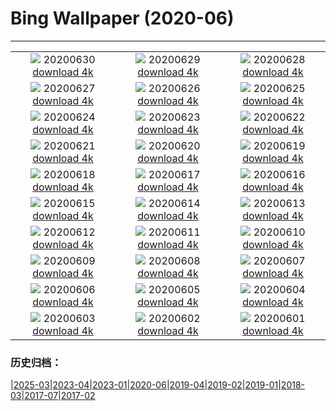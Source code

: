 # Bing Wallpaper (2020-06)
**************
| | | |
| :----: | :----: | :----: |
| ![](https://www.bing.com/th?id=OHR.LakeMoraineVideo_ZH-CN5910090911_1920x1080.jpg) 20200630 [download 4k](https://www.bing.com/th?id=OHR.LakeMoraineVideo_ZH-CN5910090911_UHD.jpg) | ![](https://www.bing.com/th?id=OHR.BojoRiver_ZH-CN5454106636_1920x1080.jpg) 20200629 [download 4k](https://www.bing.com/th?id=OHR.BojoRiver_ZH-CN5454106636_UHD.jpg) | ![](https://www.bing.com/th?id=OHR.ArganGoats_ZH-CN5346845518_1920x1080.jpg) 20200628 [download 4k](https://www.bing.com/th?id=OHR.ArganGoats_ZH-CN5346845518_UHD.jpg) |
| ![](https://www.bing.com/th?id=OHR.FoggyCastle_ZH-CN6799694629_1920x1080.jpg) 20200627 [download 4k](https://www.bing.com/th?id=OHR.FoggyCastle_ZH-CN6799694629_UHD.jpg) | ![](https://www.bing.com/th?id=OHR.MtBaldoSantuario_ZH-CN2301293454_1920x1080.jpg) 20200626 [download 4k](https://www.bing.com/th?id=OHR.MtBaldoSantuario_ZH-CN2301293454_UHD.jpg) | ![](https://www.bing.com/th?id=OHR.AdansoniaGrandidieri_ZH-CN1154912052_1920x1080.jpg) 20200625 [download 4k](https://www.bing.com/th?id=OHR.AdansoniaGrandidieri_ZH-CN1154912052_UHD.jpg) |
| ![](https://www.bing.com/th?id=OHR.duanwu2020_ZH-CN0965379603_1920x1080.jpg) 20200624 [download 4k](https://www.bing.com/th?id=OHR.duanwu2020_ZH-CN0965379603_UHD.jpg) | ![](https://www.bing.com/th?id=OHR.RhodesIsland_ZH-CN0674840850_1920x1080.jpg) 20200623 [download 4k](https://www.bing.com/th?id=OHR.RhodesIsland_ZH-CN0674840850_UHD.jpg) | ![](https://www.bing.com/th?id=OHR.BullPoint_ZH-CN0520993795_1920x1080.jpg) 20200622 [download 4k](https://www.bing.com/th?id=OHR.BullPoint_ZH-CN0520993795_UHD.jpg) |
| ![](https://www.bing.com/th?id=OHR.SouthernSunbird_ZH-CN0426670987_1920x1080.jpg) 20200621 [download 4k](https://www.bing.com/th?id=OHR.SouthernSunbird_ZH-CN0426670987_UHD.jpg) | ![](https://www.bing.com/th?id=OHR.BeardedTamarin_ZH-CN0250190365_1920x1080.jpg) 20200620 [download 4k](https://www.bing.com/th?id=OHR.BeardedTamarin_ZH-CN0250190365_UHD.jpg) | ![](https://www.bing.com/th?id=OHR.HuntingCat_ZH-CN6596392185_1920x1080.jpg) 20200619 [download 4k](https://www.bing.com/th?id=OHR.HuntingCat_ZH-CN6596392185_UHD.jpg) |
| ![](https://www.bing.com/th?id=OHR.MidsummerEve_ZH-CN9981851207_1920x1080.jpg) 20200618 [download 4k](https://www.bing.com/th?id=OHR.MidsummerEve_ZH-CN9981851207_UHD.jpg) | ![](https://www.bing.com/th?id=OHR.JabiruStork_ZH-CN0218761234_1920x1080.jpg) 20200617 [download 4k](https://www.bing.com/th?id=OHR.JabiruStork_ZH-CN0218761234_UHD.jpg) | ![](https://www.bing.com/th?id=OHR.Havasupai_ZH-CN0016003195_1920x1080.jpg) 20200616 [download 4k](https://www.bing.com/th?id=OHR.Havasupai_ZH-CN0016003195_UHD.jpg) |
| ![](https://www.bing.com/th?id=OHR.StStephens_ZH-CN9373191410_1920x1080.jpg) 20200615 [download 4k](https://www.bing.com/th?id=OHR.StStephens_ZH-CN9373191410_UHD.jpg) | ![](https://www.bing.com/th?id=OHR.SurfSeason_ZH-CN9212464908_1920x1080.jpg) 20200614 [download 4k](https://www.bing.com/th?id=OHR.SurfSeason_ZH-CN9212464908_UHD.jpg) | ![](https://www.bing.com/th?id=OHR.WildflowersBC_ZH-CN8732388724_1920x1080.jpg) 20200613 [download 4k](https://www.bing.com/th?id=OHR.WildflowersBC_ZH-CN8732388724_UHD.jpg) |
| ![](https://www.bing.com/th?id=OHR.GrandsCausses_ZH-CN8463022683_1920x1080.jpg) 20200612 [download 4k](https://www.bing.com/th?id=OHR.GrandsCausses_ZH-CN8463022683_UHD.jpg) | ![](https://www.bing.com/th?id=OHR.SantaElena_ZH-CN8036210800_1920x1080.jpg) 20200611 [download 4k](https://www.bing.com/th?id=OHR.SantaElena_ZH-CN8036210800_UHD.jpg) | ![](https://www.bing.com/th?id=OHR.GriboyedovCanal_ZH-CN7887366015_1920x1080.jpg) 20200610 [download 4k](https://www.bing.com/th?id=OHR.GriboyedovCanal_ZH-CN7887366015_UHD.jpg) |
| ![](https://www.bing.com/th?id=OHR.WobblyBridge_ZH-CN7751845685_1920x1080.jpg) 20200609 [download 4k](https://www.bing.com/th?id=OHR.WobblyBridge_ZH-CN7751845685_UHD.jpg) | ![](https://www.bing.com/th?id=OHR.BaronLakes_ZH-CN7541190370_1920x1080.jpg) 20200608 [download 4k](https://www.bing.com/th?id=OHR.BaronLakes_ZH-CN7541190370_UHD.jpg) | ![](https://www.bing.com/th?id=OHR.LionSurfing_ZH-CN7369892268_1920x1080.jpg) 20200607 [download 4k](https://www.bing.com/th?id=OHR.LionSurfing_ZH-CN7369892268_UHD.jpg) |
| ![](https://www.bing.com/th?id=OHR.LaPertusa_ZH-CN7227946330_1920x1080.jpg) 20200606 [download 4k](https://www.bing.com/th?id=OHR.LaPertusa_ZH-CN7227946330_UHD.jpg) | ![](https://www.bing.com/th?id=OHR.WaltersWiggles_ZH-CN6928617440_1920x1080.jpg) 20200605 [download 4k](https://www.bing.com/th?id=OHR.WaltersWiggles_ZH-CN6928617440_UHD.jpg) | ![](https://www.bing.com/th?id=OHR.SynchronousFireflies_ZH-CN6323931412_1920x1080.jpg) 20200604 [download 4k](https://www.bing.com/th?id=OHR.SynchronousFireflies_ZH-CN6323931412_UHD.jpg) |
| ![](https://www.bing.com/th?id=OHR.PontFawr_ZH-CN1780190468_1920x1080.jpg) 20200603 [download 4k](https://www.bing.com/th?id=OHR.PontFawr_ZH-CN1780190468_UHD.jpg) | ![](https://www.bing.com/th?id=OHR.WhiteRimTrail_ZH-CN1574735777_1920x1080.jpg) 20200602 [download 4k](https://www.bing.com/th?id=OHR.WhiteRimTrail_ZH-CN1574735777_UHD.jpg) | ![](https://www.bing.com/th?id=OHR.JasperSunwaptaVideo_ZH-CN1403296497_1920x1080.jpg) 20200601 [download 4k](https://www.bing.com/th?id=OHR.JasperSunwaptaVideo_ZH-CN1403296497_UHD.jpg) |

### 历史归档：

|[2025-03](bing/2025-03/2025-03.md)|[2023-04](bing/2023-04/2023-04.md)|[2023-01](bing/2023-01/2023-01.md)|[2020-06](bing/2020-06/2020-06.md)|[2019-04](bing/2019-04/2019-04.md)|[2019-02](bing/2019-02/2019-02.md)|[2019-01](bing/2019-01/2019-01.md)|[2018-03](bing/2018-03/2018-03.md)|[2017-07](bing/2017-07/2017-07.md)|[2017-02](bing/2017-02/2017-02.md)